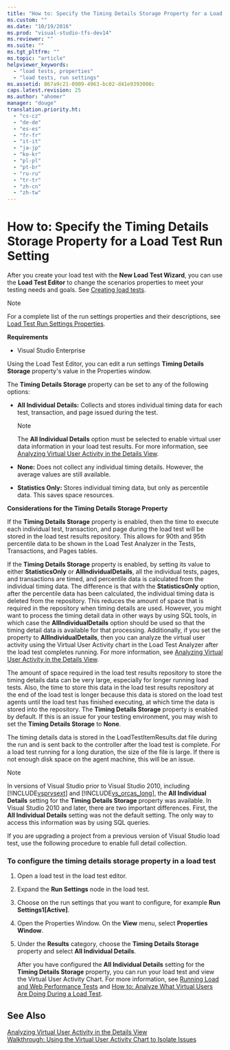 ```yaml
---
title: "How to: Specify the Timing Details Storage Property for a Load Test Run Setting | Microsoft Docs"
ms.custom: ""
ms.date: "10/19/2016"
ms.prod: "visual-studio-tfs-dev14"
ms.reviewer: ""
ms.suite: ""
ms.tgt_pltfrm: ""
ms.topic: "article"
helpviewer_keywords: 
  - "load tests, properties"
  - "load tests, run settings"
ms.assetid: 867a9c21-0909-4963-bc02-d41e9393008c
caps.latest.revision: 25
ms.author: "ahomer"
manager: "douge"
translation.priority.ht: 
  - "cs-cz"
  - "de-de"
  - "es-es"
  - "fr-fr"
  - "it-it"
  - "ja-jp"
  - "ko-kr"
  - "pl-pl"
  - "pt-br"
  - "ru-ru"
  - "tr-tr"
  - "zh-cn"
  - "zh-tw"
---
```

# How to: Specify the Timing Details Storage Property for a Load Test Run Setting
After you create your load test with the **New Load Test Wizard**, you can use the **Load Test Editor** to change the scenarios properties to meet your testing needs and goals. See [Creating load tests](../test_notintoc/creating-load-tests.md).  
  
> [!NOTE]
>  For a complete list of the run settings properties and their descriptions, see [Load Test Run Settings Properties](../test/load-test-run-settings-properties.md).  
  
 **Requirements**  
  
-   Visual Studio Enterprise  
  
 Using the Load Test Editor, you can edit a run settings **Timing Details Storage** property's value in the Properties window.  
  
 The **Timing Details Storage** property can be set to any of the following options:  
  
-   **All Individual Details:** Collects and stores individual timing data for each test, transaction, and page issued during the test.  
  
    > [!NOTE]
    >  The **All Individual Details** option must be selected to enable virtual user data information in your load test results. For more information, see [Analyzing Virtual User Activity in the Details View](../test/analyzing-load-test-virtual-user-activity-in-the-details-view-of-the-load-test-analyzer.md).  
  
-   **None:** Does not collect any individual timing details. However, the average values are still available.  
  
-   **Statistics Only:** Stores individual timing data, but only as percentile data. This saves space resources.  
  
 **Considerations for the Timing Details Storage Property**  
  
 If the **Timing Details Storage** property is enabled, then the time to execute each individual test, transaction, and page during the load test will be stored in the load test results repository. This allows for 90th and 95th percentile data to be shown in the Load Test Analyzer in the Tests, Transactions, and Pages tables.  
  
 If the **Timing Details Storage** property is enabled, by setting its value to either **StatisticsOnly** or **AllIndividualDetails**, all the individual tests, pages, and transactions are timed, and percentile data is calculated from the individual timing data. The difference is that with the **StatisticsOnly** option, after the percentile data has been calculated, the individual timing data is deleted from the repository. This reduces the amount of space that is required in the repository when timing details are used. However, you might want to process the timing detail data in other ways by using SQL tools, in which case the **AllIndividualDetails** option should be used so that the timing detail data is available for that processing. Additionally, if you set the property to **AllIndividualDetails**, then you can analyze the virtual user activity using the Virtual User Activity chart in the Load Test Analyzer after the load test completes running. For more information, see [Analyzing Virtual User Activity in the Details View](../test/analyzing-load-test-virtual-user-activity-in-the-details-view-of-the-load-test-analyzer.md).  
  
 The amount of space required in the load test results repository to store the timing details data can be very large, especially for longer running load tests. Also, the time to store this data in the load test results repository at the end of the load test is longer because this data is stored on the load test agents until the load test has finished executing, at which time the data is stored into the repository. The **Timing Details Storage** property is enabled by default. If this is an issue for your testing environment, you may wish to set the **Timing Details Storage** to **None**.  
  
 The timing details data is stored in the LoadTestItemResults.dat file during the run and is sent back to the controller after the load test is complete. For a load test running for a long duration, the size of the file is large. If there is not enough disk space on the agent machine, this will be an issue.  
  
> [!NOTE]
>  In versions of Visual Studio prior to Visual Studio 2010, including [!INCLUDE[vsprvsext](../test/includes/vsprvsext_md.md)] and [!INCLUDE[vs_orcas_long](../code-quality/includes/vs_orcas_long_md.md)], the **All Individual Details** setting for the **Timing Details Storage** property was available. In Visual Studio 2010 and later, there are two important differences. First, the **All Individual Details** setting was not the default setting. The only way to access this information was by using SQL queries.  
  
 If you are upgrading a project from a previous version of Visual Studio load test, use the following procedure to enable full detail collection.  
  
### To configure the timing details storage property in a load test  
  
1.  Open a load test in the load test editor.  
  
2.  Expand the **Run Settings** node in the load test.  
  
3.  Choose on the run settings that you want to configure, for example **Run Settings1[Active]**.  
  
4.  Open the Properties Window. On the **View** menu, select **Properties Window**.  
  
5.  Under the **Results** category, choose the **Timing Details Storage** property and select **All Individual Details**.  
  
     After you have configured the **All Individual Details** setting for the **Timing Details Storage** property, you can run your load test and view the Virtual User Activity Chart. For more information, see [Running Load and Web Performance Tests](http://msdn.microsoft.com/en-us/a4fd686e-69ec-485d-a335-acf12348aa30) and [How to: Analyze What Virtual Users Are Doing During a Load Test](../test/8bda19b3-91c1-4daf-b6c7-09108bddadff.md).  
  
## See Also  
 [Analyzing Virtual User Activity in the Details View](../test/analyzing-load-test-virtual-user-activity-in-the-details-view-of-the-load-test-analyzer.md)   
 [Walkthrough: Using the Virtual User Activity Chart to Isolate Issues](../test/walkthrough--using-the-virtual-user-activity-chart-to-isolate-issues.md)